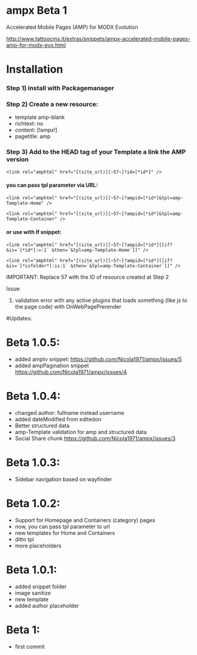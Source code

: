 # ampx Beta 1
Accelerated Mobile Pages (AMP) for  MODX Evolution

http://www.tattoocms.it/extras/snippets/ampx-accelerated-mobile-pages-amp-for-modx-evo.html

# Installation 

### Step 1) install with Packagemanager 

### Step 2) Create a new resource: 

* template amp-blank
* richtext: no
* content: [!ampx!]
* pagetitle: amp

### Step 3) Add to the HEAD tag of your Template a link the AMP version

```<link rel="amphtml" href="[(site_url)][~57~]?id=[*id*]" />```

#### you can pass tpl parameter via URL:
 ```<link rel="amphtml" href="[(site_url)][~57~]?ampid=[*id*]&tpl=amp-Template-Home" />```
 
```<link rel="amphtml" href="[(site_url)][~57~]?ampid=[*id*]&tpl=amp-Template-Container" />```
####  or use with If snippet:
```<link rel="amphtml" href="[(site_url)][~57~]?ampid=[*id*][[if? &is=`[*id*]:=:1` &then=`&tpl=amp-Template-Home`]]" />``` 

 ```<link rel="amphtml" href="[(site_url)][~57~]?ampid=[*id*][[if? &is=`[*isfolder*]:is:1` &then=`&tpl=amp-Template-Container`]]" />```


IMPORTANT: Replace 57 with the ID of resource created at Step 2


Issue:

1) validation error with any active plugins that loads something (like js to the page code) with OnWebPagePrerender

#Updates:

# Beta 1.0.5: 

* added amptv snippet: https://github.com/Nicola1971/ampx/issues/5
* added ampPagination snippet https://github.com/Nicola1971/ampx/issues/4

# Beta 1.0.4: 

* changed author: fullname instead username
* added dateModified from editedon
* Better structured data
* amp-Template validation for amp and structured data
* Social Share chunk https://github.com/Nicola1971/ampx/issues/3

# Beta 1.0.3: 

* Sidebar navigation based on wayfinder

# Beta 1.0.2: 

* Support for Homepage and Containers (category) pages
* now, you can pass tpl parameter to url
* new templates for Home and Containers
* ditto tpl
* more placeholders

# Beta 1.0.1: 

* added snippet folder
* image sanitize
* new template
* added author placeholder

# Beta 1: 

* first commit
